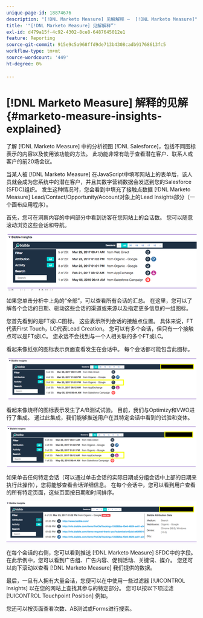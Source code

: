 ```yaml
---
unique-page-id: 18874676
description: "[!DNL Marketo Measure] 见解解释 —  [!DNL Marketo Measure]"
title: '"[!DNL Marketo Measure] 见解解释”'
exl-id: d479a15f-4c92-4302-8ce8-6487645012e1
feature: Reporting
source-git-commit: 915e9c5a968ffd9de713b4308cadb91768613fc5
workflow-type: tm+mt
source-wordcount: '449'
ht-degree: 0%

---
```


# [!DNL Marketo Measure] 解释的见解 {#marketo-measure-insights-explained}

了解 [!DNL Marketo Measure] 中的分析视图 [!DNL Salesforce]，包括不同图标表示的内容以及使用该功能的方法。 此功能非常有助于查看潜在客户、联系人或客户的前20场会议。

当某人被 [!DNL Marketo Measure] 在JavaScript中填写网站上的表单后，该人员就会成为您系统中的潜在客户，并且其数字营销数据会发送到您的Salesforce (SFDC)组织。 发生这种情况时，您会看到中填充了接触点数据 [!DNL Marketo Measure] Lead/Contact/Opportunity/Account对象上的Lead Insights部分（一个画布应用程序）。

首先，您可在洞察内容的中间部分中看到访客在您网站上的会话数。 您可以随意滚动浏览这些会话和导航。

![](assets/1.png)

如果您单击分析中上角的“全部”，可以查看所有会话的汇总。 在这里，您可以了解各个会话的日期、驱动这些会话的渠道或来源以及指定更多信息的一组图标。

您首先看到的是FT或LC图标。 这些表示所列会话的接触点位置。 具体来说，FT代表First Touch，LC代表Lead Creation。 您可以有多个会话，但只有一个接触点可以是FT或LC。 您永远不会找到与一个人相关联的多个FT或LC。

看起来像纸张的图标表示页面查看发生在会话中。 每个会话都可能包含此图标。

![](assets/2.png)

看起来像烧杯的图标表示发生了A/B测试试验。 目前，我们与Optimizy和VWO进行了集成。 通过此集成，我们能够推送用户在其特定会话中看到的试验和变体。

![](assets/3.png)

如果单击任何特定会话（可以通过单击会话的实际日期或分组会话中上部的日期来执行此操作），您将能够查看会话详细信息。 在每个会话中，您可以看到用户查看的所有特定页面，这些页面按日期和时间排序。

![](assets/4.png)

在每个会话的右侧，您可以看到推送 [!DNL Marketo Measure] SFDC中的字段。 在此示例中，您可以看到广告组、广告内容、促销活动、关键词、媒介。 您还可以向下滚动以查看 [!DNL Marketo Measure] 我们提供的数据。

最后，一旦有人拥有大量会话，您便可以在中使用一些过滤器 [!UICONTROL Insights] 以在您的网站上查找其参与的特定部分。 您可以按以下项过滤 [!UICONTROL Touchpoint Position] 例如。

您还可以按页面查看次数、AB测试或Forms进行搜索。
